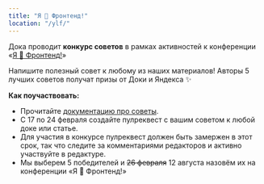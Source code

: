 ```yaml
---
title: "Я 💛 Фронтенд!"
location: "/ylf/"
---
```


Дока проводит **конкурс советов** в рамках активностей к конференции «[Я 💛 Фронтенд!](https://yandex.ru/promo/events/ya-love-frontend-2022)»

Напишите полезный совет к любому из наших материалов! Авторы 5 лучших советов получат призы от Доки и Яндекса ✨

**Как поучаствовать:**

- Прочитайте [документацию про советы](https://github.com/doka-guide/content/blob/main/docs/practice.md).
- С 17 по 24 февраля создайте пулреквест с вашим советом к любой доке или статье.
- Для участия в конкурсе пулреквест должен быть замержен в этот срок, так что следите за комментариями редакторов и активно участвуйте в редактуре.
- Мы выберем 5 победителей и ~~26 февраля~~ 12 августа назовём их на конференции «Я 💛 Фронтенд!»
